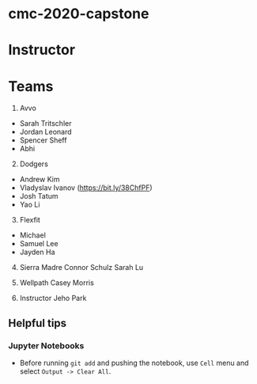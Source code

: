 # cmc-2020-capstone

# Instructor

# Teams
1. Avvo
* Sarah Tritschler
* Jordan Leonard
* Spencer Sheff
* Abhi

2. Dodgers

* Andrew Kim
* Vladyslav Ivanov (https://bit.ly/38ChfPF)
* Josh Tatum
* Yao Li

3. Flexfit
* Michael
* Samuel Lee
* Jayden Ha
4. Sierra Madre
Connor Schulz
Sarah Lu
5. Wellpath
  Casey Morris

6. Instructor
Jeho Park

## Helpful tips

### Jupyter Notebooks

* Before running `git add` and pushing the notebook, use `Cell` menu and select `Output -> Clear All`.

